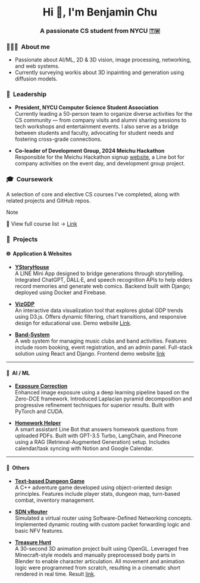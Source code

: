 <h1 align="center">Hi 👋, I'm Benjamin Chu</h1>
<h3 align="center">A passionate CS student from NYCU 🇹🇼</h3>

### 👨🏻‍💻 &nbsp;About me
- Passionate about AI/ML, 2D & 3D vision, image processing, networking, and web systems.
- Currently surveying workis about 3D inpainting and generation using diffusion models.

### 👥 &nbsp;Leadership

- **President, NYCU Computer Science Student Association**  
  Currently leading a 50-person team to organize diverse activities for the CS community — from company visits and alumni sharing sessions to tech workshops and entertainment events. I also serve as a bridge between students and faculty, advocating for student needs and fostering cross-grade connections.

- **Co-leader of Development Group, 2024 Meichu Hackathon**
  Responsible for the Meichu Hackathon signup [website](https://2024.meichuhackathon.org/), a Line bot for company activities on the event day, and development group project.

### 🎓 &nbsp;Coursework
A selection of core and elective CS courses I’ve completed, along with related projects and GitHub repos.  
> [!NOTE]
> 📄 View full course list → [Link](https://github.com/ChuEating1005/Coursework)

### 🚀 &nbsp;Projects

#### 🌐 &nbsp;Application & Websites

- **[YStoryHouse](https://github.com/ChuEating1005/2024-LINE-FRESH)**  
  A LINE Mini App designed to bridge generations through storytelling. Integrated ChatGPT, DALL·E, and speech recognition APIs to help elders record memories and generate web comics. Backend   built with Django; deployed using Docker and Firebase. 

- **[VizGDP](https://github.com/ChuEating1005/VizGDP)**  
  An interactive data visualization tool that explores global GDP trends using D3.js. Offers dynamic filtering, chart transitions, and responsive design for educational use. Demo website [Link](https://chueating1005.github.io/VizGDP/index.html).

- **[Band-System](https://github.com/Kent-mak/Band-System)**  
  A web system for managing music clubs and band activities. Features include room booking, event registration, and an admin panel. Full-stack solution using React and Django. Frontend demo website [link](https://band-system.github.io/#/home)

---

#### 🤖 &nbsp;AI / ML

- **[Exposure Correction](https://github.com/ChuEating1005/Exposure-Correction)**  
  Enhanced image exposure using a deep learning pipeline based on the Zero-DCE framework. Introduced Laplacian pyramid decomposition and progressive refinement techniques for superior results. Built with PyTorch and CUDA.

- **[Homework Helper](https://github.com/ChuEating1005/Homework-Helper)**  
  A smart assistant Line Bot that answers homework questions from uploaded PDFs. Built with GPT-3.5 Turbo, LangChain, and Pinecone using a RAG (Retrieval-Augmented Generation) setup. Includes calendar/task syncing with Notion and Google Calendar.

---

#### 🔧 &nbsp;Others

- **[Text-based Dungeon Game](https://github.com/ChuEating1005/DS-OOP)**  
  A C++ adventure game developed using object-oriented design principles. Features include player stats, dungeon map, turn-based combat, inventory management.

- **[SDN vRouter](https://github.com/ChuEating1005/SDN-NFV)**  
  Simulated a virtual router using Software-Defined Networking concepts. Implemented dynamic routing with custom packet forwarding logic and basic NFV features.

- **[Treasure Hunt](https://github.com/ChuEating1005/Treasure-Hunt)**  
  A 30-second 3D animation project built using OpenGL. Leveraged free Minecraft-style models and manually preprocessed body parts in Blender to enable character articulation. All movement and animation logic were programmed from scratch, resulting in a cinematic short rendered in real time. Result [link](https://www.youtube.com/watch?v=IwIccvUqtNY).
